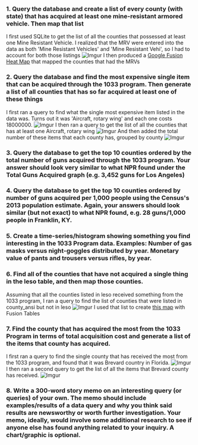 ### 1. Query the database and create a list of every county (with state) that has acquired at least one mine-resistant armored vehicle. Then map that list
I first used SQLite to get the list of all the counties that possessed at least one Mine Resistant Vehicle. I realized that the MRV were entered into the data as both 'Mine Resistant Vehicles' and 'Mine Resistant Vehi', so I had to account for both those listings
![Imgur](http://i.imgur.com/Pw419O1.png)
I then produced a [Google Fusion Heat Map](https://www.google.com/fusiontables/DataSource?docid=1Mw31BUJnLUbfHhMwE_QyRUDFDk3QpQ7xOwn6D4c5#map:id=3) that mapped the counties that had the MRVs

### 2. Query the database and find the most expensive single item that can be acquired through the 1033 program. Then generate a list of all counties that has so far acquired at least one of these things
I first ran a query to find what the single most expensive item listed in the data was. Turns out it was 'Aircraft, rotary wing' and each one costs 18000000.
![Imgur](http://i.imgur.com/d53b8JX.png)
I then ran a query to get the list of all the counties that has at least one Aircraft, rotary wing
![Imgur](http://i.imgur.com/aECVn0B.png)
And then added the total number of these items that each county has, grouped by county
![Imgur](http://i.imgur.com/FJmw0vp.png)

### 3. Query the database to get the top 10 counties ordered by the total number of guns acquired through the 1033 program. Your answer should look very similar to what NPR found under the Total Guns Acquired graph (e.g. 3,452 guns for Los Angeles)



### 4. Query the database to get the top 10 counties ordered by number of guns acquired per 1,000 people using the Census's 2013 population estimate. Again, your answers should look similar (but not exact) to what NPR found, e.g. 28 guns/1,000 people in Franklin, KY.

### 5. Create a time-series/histogram showing something you find interesting in the 1033 Program data. Examples: Number of gas masks versus night-goggles distributed by year. Monetary value of pants and trousers versus rifles, by year.

### 6. Find all of the counties that have not acquired a single thing in the leso table, and then map those counties.
Assuming that all the counties listed in leso received something from the 1033 program, I ran a query to find the list of counties that were listed in county_ansi but not in leso
![Imgur](http://i.imgur.com/8eTmxud.png)
I used that list to create [this map](https://www.google.com/fusiontables/data?docid=1jW7gNmjmj5s2sckSBNvwLw1Wxc9vWT12a6a6KL5t#map:id=3) with Fusion Tables

### 7. Find the county that has acquired the most from the 1033 Program in terms of total acquisition cost and generate a list of the items that county has acquired.
I first ran a query to find the single county that has received the most from the 1033 program, and found that it was Brevard country in Florida.
![Imgur](http://i.imgur.com/Xc7RnYU.png)
I then ran a second query to get the list of all the items that Brevard county has received.
![Imgur](http://i.imgur.com/W52TAq4.png)

### 8. Write a 300-word story memo on an interesting query (or queries) of your own. The memo should include examples/results of a data query and why you think said results are newsworthy or worth further investigation. Your memo, ideally, would involve some additional research to see if anyone else has found anything related to your inquiry. A chart/graphic is optional.
